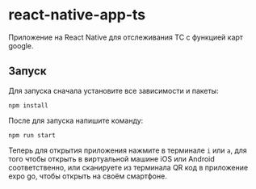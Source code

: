 # react-native-app-ts

Приложение на React Native для отслеживания ТС с функцией карт google.

## Запуск

Для запуска сначала установите все зависимости и пакеты:
```
npm install
```

После для запуска напишите команду:
```
npm run start
```

Теперь для открытия приложения нажмите в терминале `i` или `a`, для того чтобы открыть в виртуальной машине iOS или Android соответственно, или сканируете из терминала QR код в приложение expo go, чтобы открыть на своём смартфоне.

